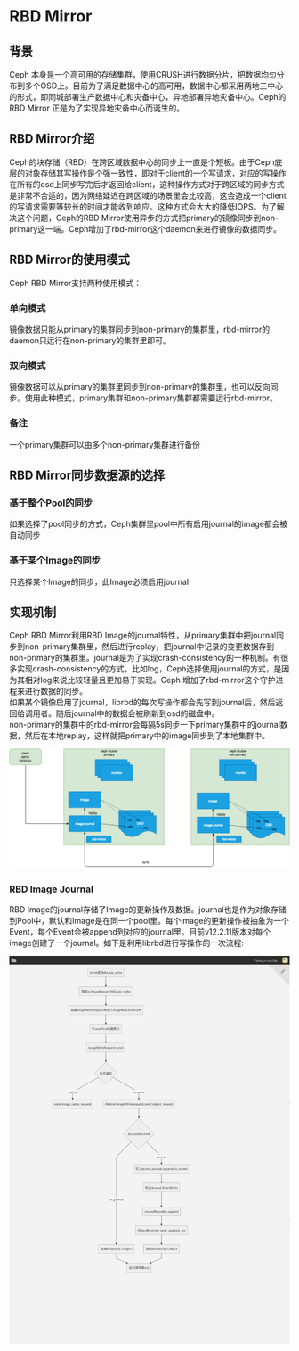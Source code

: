 # RBD Mirror
## 背景
Ceph 本身是一个高可用的存储集群，使用CRUSH进行数据分片，把数据均匀分布到多个OSD上。目前为了满足数据中心的高可用，数据中心都采用两地三中心的形式，即同城部署生产数据中心和灾备中心，异地部署异地灾备中心。Ceph的RBD Mirror 正是为了实现异地灾备中心而诞生的。  

## RBD Mirror介绍
Ceph的块存储（RBD）在跨区域数据中心的同步上一直是个短板。由于Ceph底层的对象存储其写操作是个强一致性，即对于client的一个写请求，对应的写操作在所有的osd上同步写完后才返回给client，这种操作方式对于跨区域的同步方式是非常不合适的，因为网络延迟在跨区域的场景里会比较高，这会造成一个client的写请求需要等较长的时间才能收到响应。这种方式会大大的降低IOPS。为了解决这个问题，Ceph的RBD Mirror使用异步的方式把primary的镜像同步到non-primary这一端。Ceph增加了rbd-mirror这个daemon来进行镜像的数据同步。

## RBD Mirror的使用模式
Ceph RBD Mirror支持两种使用模式：  

### 单向模式
镜像数据只能从primary的集群同步到non-primary的集群里，rbd-mirror的daemon只运行在non-primary的集群里即可。

### 双向模式
镜像数据可以从primary的集群里同步到non-primary的集群里，也可以反向同步。使用此种模式，primary集群和non-primary集群都需要运行rbd-mirror。

### 备注
一个primary集群可以由多个non-primary集群进行备份

## RBD Mirror同步数据源的选择

### 基于整个Pool的同步
如果选择了pool同步的方式，Ceph集群里pool中所有启用journal的image都会被自动同步  

### 基于某个Image的同步
只选择某个Image的同步，此Image必须启用journal  


## 实现机制
Ceph RBD Mirror利用RBD Image的journal特性，从primary集群中把journal同步到non-primary集群里，然后进行replay，把journal中记录的变更数据存到non-primary的集群里。journal是为了实现crash-consistency的一种机制。有很多实现crash-consistency的方式，比如log，Ceph选择使用journal的方式，是因为其相对log来说比较轻量且更加易于实现。Ceph 增加了rbd-mirror这个守护进程来进行数据的同步。  
如果某个镜像启用了journal，librbd的每次写操作都会先写到journal后，然后返回给调用者。随后journal中的数据会被刷新到osd的磁盘中。   
non-primary的集群中的rbd-mirror会每隔5s同步一下primary集群中的journal数据，然后在本地replay，这样就把primary中的image同步到了本地集群中。

![](images/rbd-mirror.png)

### RBD Image Journal
RBD Image的journal存储了Image的更新操作及数据。journal也是作为对象存储到Pool中，默认和Image是在同一个pool里。每个image的更新操作被抽象为一个Event，每个Event会被append到对应的journal里。目前v12.2.11版本对每个image创建了一个journal。如下是利用librbd进行写操作的一次流程:  

![](images/journal_flow.png)

